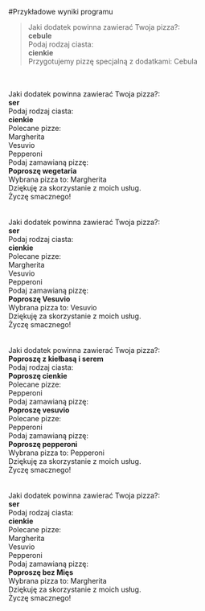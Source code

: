 #Przykładowe wyniki programu

>Jaki dodatek powinna zawierać Twoja pizza?:<br/>
<b>cebule</b><br/>
Podaj rodzaj ciasta:<br/>
<b>cienkie</b><br/>
Przygotujemy pizzę specjalną z dodatkami: Cebula<br/>
<br/>
<br/>
Jaki dodatek powinna zawierać Twoja pizza?:<br/>
<b>ser</b><br/>
Podaj rodzaj ciasta:<br/>
<b>cienkie</b><br/>
Polecane pizze: <br/>
Margherita<br/>
Vesuvio<br/>
Pepperoni<br/>
Podaj zamawianą pizzę:<br/>
<b>Poproszę wegetaria</b><br/>
Wybrana pizza to: Margherita<br/>
Dziękuję za skorzystanie z moich usług. <br/>
Życzę smacznego!<br/>
<br/>
<br/>
Jaki dodatek powinna zawierać Twoja pizza?:<br/>
<b>ser</b><br/>
Podaj rodzaj ciasta:<br/>
<b>cienkie</b><br/>
Polecane pizze: <br/>
Margherita<br/>
Vesuvio<br/>
Pepperoni<br/>
Podaj zamawianą pizzę:<br/>
<b>Poproszę Vesuvio</b><br/>
Wybrana pizza to: Vesuvio<br/>
Dziękuję za skorzystanie z moich usług. <br/>
Życzę smacznego!<br/>
<br/>
<br/>
Jaki dodatek powinna zawierać Twoja pizza?:<br/>
<b>Poproszę z kiełbasą i serem</b><br/>
Podaj rodzaj ciasta:<br/>
<b>Poproszę cienkie</b><br/>
Polecane pizze: <br/>
Pepperoni<br/>
Podaj zamawianą pizzę:<br/>
<b>Poproszę vesuvio</b><br/>
Polecane pizze: <br/>
Pepperoni<br/>
Podaj zamawianą pizzę:<br/>
<b>Poproszę pepperoni</b><br/>
Wybrana pizza to: Pepperoni<br/>
Dziękuję za skorzystanie z moich usług. <br/>
Życzę smacznego!<br/>
<br/>
<br/>
Jaki dodatek powinna zawierać Twoja pizza?:<br/>
<b>ser</b><br/>
Podaj rodzaj ciasta:<br/>
<b>cienkie</b><br/>
Polecane pizze: <br/>
Margherita<br/>
Vesuvio<br/>
Pepperoni<br/>
Podaj zamawianą pizzę:<br/>
<b>Poproszę bez Mięs</b><br/>
Wybrana pizza to: Margherita<br/>
Dziękuję za skorzystanie z moich usług. <br/>
Życzę smacznego!<br/>


